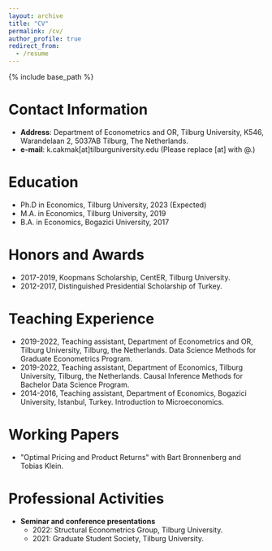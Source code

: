 ```yaml
---
layout: archive
title: "CV"
permalink: /cv/
author_profile: true
redirect_from:
  - /resume
---
```


{% include base_path %}

Contact Information
======
* **Address**: Department of Econometrics and OR, Tilburg University, K546, Warandelaan 2, 5037AB Tilburg, The Netherlands.
* **e-mail**: k.cakmak[at]tilburguniversity.edu    (Please replace [at] with @.)

Education
======
* Ph.D in Economics, Tilburg University, 2023 (Expected)
* M.A. in Economics, Tilburg University, 2019
* B.A. in Economics, Bogazici University, 2017

Honors and Awards
======
* 2017-2019, Koopmans Scholarship, CentER, Tilburg University.
* 2012-2017, Distinguished Presidential Scholarship of Turkey. 

Teaching Experience
======
* 2019-2022, Teaching assistant, Department of Econometrics and OR, Tilburg University, Tilburg, the Netherlands. Data Science Methods for Graduate Econometrics Program.
* 2019-2022, Teaching assistant, Department of Economics, Tilburg University, Tilburg, the Netherlands. Causal Inference Methods for Bachelor Data Science Program.
* 2014-2016, Teaching assistant, Department of Economics, Bogazici University, Istanbul, Turkey. Introduction to Microeconomics.


Working Papers
======

* "Optimal Pricing and Product Returns" with Bart Bronnenberg and Tobias Klein.  
 

Professional Activities
======
* **Seminar and conference presentations**
  * 2022: Structural Econometrics Group, Tilburg University.
  * 2021: Graduate Student Society, Tilburg University.
